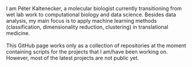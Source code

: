 I am Péter Kaltenecker, a molecular biologist currently transitioning from wet lab work to computational biology and data science. 
Besides data analysis, my main focus is to apply machine learning methods (classification, dimensionality reduction, clustering) in translational medicine.<br>
<br>
This GitHub page works only as a collection of repositories at the moment containing scripts for the projects that I am/have been working on. 
However, most of the latest projects are not public yet.
